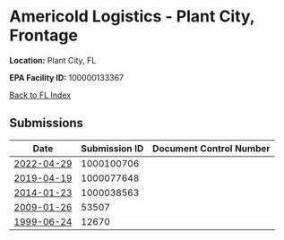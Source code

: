 # Americold Logistics - Plant City, Frontage

**Location:** Plant City, FL

**EPA Facility ID:** 100000133367

[Back to FL Index](../../index.md)

## Submissions

| Date | Submission ID | Document Control Number |
|------|--------------|-------------------------|
| [2022-04-29](submissions/1000100706.md) | 1000100706 |  |
| [2019-04-19](submissions/1000077648.md) | 1000077648 |  |
| [2014-01-23](submissions/1000038563.md) | 1000038563 |  |
| [2009-01-26](submissions/53507.md) | 53507 |  |
| [1999-06-24](submissions/12670.md) | 12670 |  |
